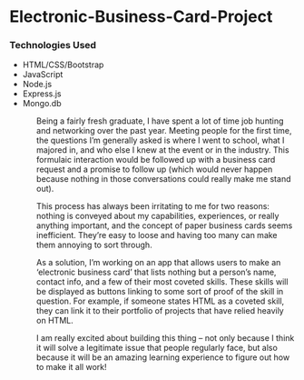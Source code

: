 Electronic-Business-Card-Project
================================

<h3>Technologies Used</h3>
<ul>
  <li>HTML/CSS/Bootstrap</li>
  <li>JavaScript</li>
  <li>Node.js</li>
  <li>Express.js</li>
  <li>Mongo.db</li>
<ul>

<p>Being a fairly fresh graduate, I have spent a lot of time job hunting and networking over the past year.  Meeting people for the first time, the questions I’m generally asked is where I went to school, what I majored in, and who else I knew at the event or in the industry.  This formulaic interaction would be followed up with a business card request and a promise to follow up (which would never happen because nothing in those conversations could really make me stand out).</p>  

<p>This process has always been irritating to me for two reasons: nothing is conveyed about my capabilities, experiences, or really anything important, and the concept of paper business cards seems inefficient.  They’re easy to loose and having too many can make them annoying to sort through.</p>  

<p>As a solution, I’m working on an app that allows users to make an ‘electronic business card’ that lists nothing but a person’s name, contact info, and a few of their most coveted skills.  These skills will be displayed as buttons linking to some sort of proof of the skill in question.  For example, if someone states HTML as a coveted skill, they can link it to their portfolio of projects that have relied heavily on HTML.</p>  

<p>I am really excited about building this thing – not only because I think it will solve a legitimate issue that people regularly face, but also because it will be an amazing learning experience to figure out how to make it all work!</p>

